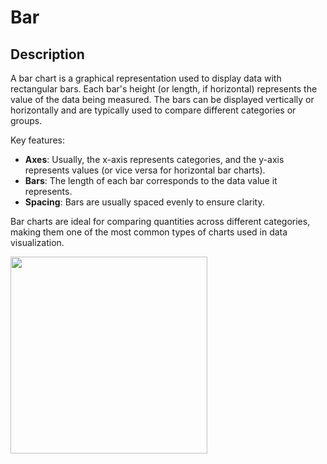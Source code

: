 # Bar

## Description

A bar chart is a graphical representation used to display data with rectangular bars. Each bar's height (or length, if horizontal) represents the value of the data being measured. The bars can be displayed vertically or horizontally and are typically used to compare different categories or groups.

Key features:

- **Axes**: Usually, the x-axis represents categories, and the y-axis represents values (or vice versa for horizontal bar charts).
- **Bars**: The length of each bar corresponds to the data value it represents.
- **Spacing**: Bars are usually spaced evenly to ensure clarity.

Bar charts are ideal for comparing quantities across different categories, making them one of the most common types of charts used in data visualization.

<img src="image1.jpg" style="width:3.28305in" />

